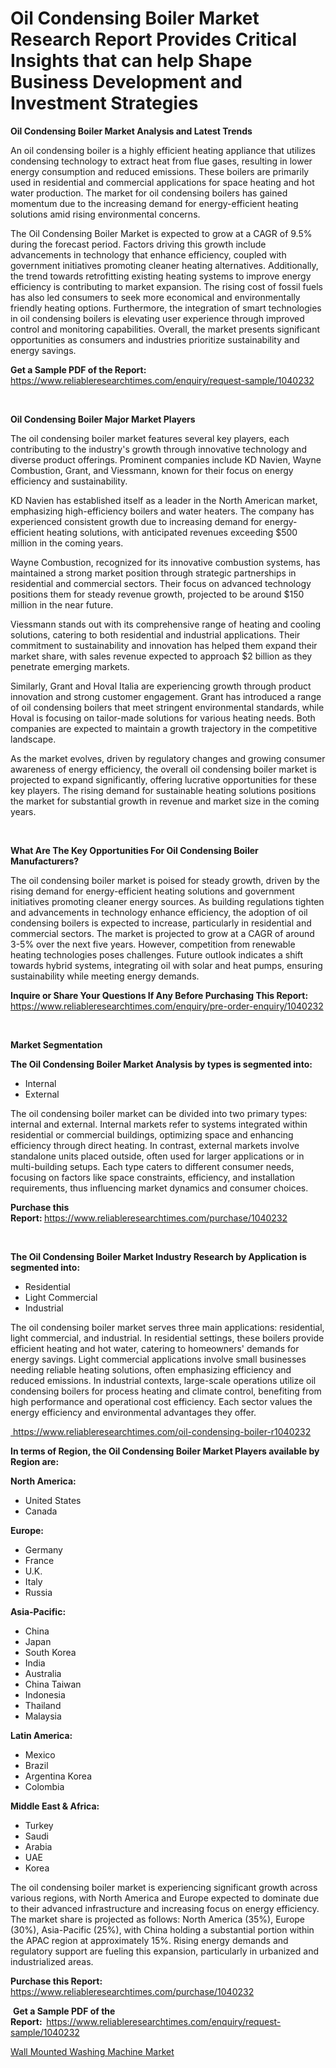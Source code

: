 <p><h1>Oil Condensing Boiler Market Research Report Provides Critical Insights that can help Shape Business Development and Investment Strategies</h1></p><p><strong>Oil Condensing Boiler Market Analysis and Latest Trends</strong></p>
<p><p>An oil condensing boiler is a highly efficient heating appliance that utilizes condensing technology to extract heat from flue gases, resulting in lower energy consumption and reduced emissions. These boilers are primarily used in residential and commercial applications for space heating and hot water production. The market for oil condensing boilers has gained momentum due to the increasing demand for energy-efficient heating solutions amid rising environmental concerns.</p><p>The Oil Condensing Boiler Market is expected to grow at a CAGR of 9.5% during the forecast period. Factors driving this growth include advancements in technology that enhance efficiency, coupled with government initiatives promoting cleaner heating alternatives. Additionally, the trend towards retrofitting existing heating systems to improve energy efficiency is contributing to market expansion. The rising cost of fossil fuels has also led consumers to seek more economical and environmentally friendly heating options. Furthermore, the integration of smart technologies in oil condensing boilers is elevating user experience through improved control and monitoring capabilities. Overall, the market presents significant opportunities as consumers and industries prioritize sustainability and energy savings.</p></p>
<p><strong>Get a Sample PDF of the Report:&nbsp;</strong> <a href="https://www.reliableresearchtimes.com/enquiry/request-sample/1040232?utm_campaign=1581&utm_medium=2&utm_source=Github&utm_content=ia&utm_term=23022025&utm_id=oil-condensing-boiler">https://www.reliableresearchtimes.com/enquiry/request-sample/1040232</a></p>
<p>&nbsp;</p>
<p><strong>Oil Condensing Boiler Major Market Players</strong></p>
<p><p>The oil condensing boiler market features several key players, each contributing to the industry's growth through innovative technology and diverse product offerings. Prominent companies include KD Navien, Wayne Combustion, Grant, and Viessmann, known for their focus on energy efficiency and sustainability.</p><p>KD Navien has established itself as a leader in the North American market, emphasizing high-efficiency boilers and water heaters. The company has experienced consistent growth due to increasing demand for energy-efficient heating solutions, with anticipated revenues exceeding $500 million in the coming years.</p><p>Wayne Combustion, recognized for its innovative combustion systems, has maintained a strong market position through strategic partnerships in residential and commercial sectors. Their focus on advanced technology positions them for steady revenue growth, projected to be around $150 million in the near future.</p><p>Viessmann stands out with its comprehensive range of heating and cooling solutions, catering to both residential and industrial applications. Their commitment to sustainability and innovation has helped them expand their market share, with sales revenue expected to approach $2 billion as they penetrate emerging markets.</p><p>Similarly, Grant and Hoval Italia are experiencing growth through product innovation and strong customer engagement. Grant has introduced a range of oil condensing boilers that meet stringent environmental standards, while Hoval is focusing on tailor-made solutions for various heating needs. Both companies are expected to maintain a growth trajectory in the competitive landscape.</p><p>As the market evolves, driven by regulatory changes and growing consumer awareness of energy efficiency, the overall oil condensing boiler market is projected to expand significantly, offering lucrative opportunities for these key players. The rising demand for sustainable heating solutions positions the market for substantial growth in revenue and market size in the coming years.</p></p>
<p>&nbsp;</p>
<p><strong>What Are The Key Opportunities For Oil Condensing Boiler Manufacturers?</strong></p>
<p><p>The oil condensing boiler market is poised for steady growth, driven by the rising demand for energy-efficient heating solutions and government initiatives promoting cleaner energy sources. As building regulations tighten and advancements in technology enhance efficiency, the adoption of oil condensing boilers is expected to increase, particularly in residential and commercial sectors. The market is projected to grow at a CAGR of around 3-5% over the next five years. However, competition from renewable heating technologies poses challenges. Future outlook indicates a shift towards hybrid systems, integrating oil with solar and heat pumps, ensuring sustainability while meeting energy demands.</p></p>
<p><strong>Inquire or Share Your Questions If Any Before Purchasing This Report:</strong> <a href="https://www.reliableresearchtimes.com/enquiry/pre-order-enquiry/1040232?utm_campaign=1581&utm_medium=2&utm_source=Github&utm_content=ia&utm_term=23022025&utm_id=oil-condensing-boiler">https://www.reliableresearchtimes.com/enquiry/pre-order-enquiry/1040232</a></p>
<p>&nbsp;</p>
<p><strong>Market Segmentation</strong></p>
<p><strong>The Oil Condensing Boiler Market Analysis by types is segmented into:</strong></p>
<p><ul><li>Internal</li><li>External</li></ul></p>
<p><p>The oil condensing boiler market can be divided into two primary types: internal and external. Internal markets refer to systems integrated within residential or commercial buildings, optimizing space and enhancing efficiency through direct heating. In contrast, external markets involve standalone units placed outside, often used for larger applications or in multi-building setups. Each type caters to different consumer needs, focusing on factors like space constraints, efficiency, and installation requirements, thus influencing market dynamics and consumer choices.</p></p>
<p><strong>Purchase this Report:&nbsp;</strong><a href="https://www.reliableresearchtimes.com/purchase/1040232?utm_campaign=1581&utm_medium=2&utm_source=Github&utm_content=ia&utm_term=23022025&utm_id=oil-condensing-boiler">https://www.reliableresearchtimes.com/purchase/1040232</a></p>
<p>&nbsp;</p>
<p><strong>The Oil Condensing Boiler Market Industry Research by Application is segmented into:</strong></p>
<p><ul><li>Residential</li><li>Light Commercial</li><li>Industrial</li></ul></p>
<p><p>The oil condensing boiler market serves three main applications: residential, light commercial, and industrial. In residential settings, these boilers provide efficient heating and hot water, catering to homeowners' demands for energy savings. Light commercial applications involve small businesses needing reliable heating solutions, often emphasizing efficiency and reduced emissions. In industrial contexts, large-scale operations utilize oil condensing boilers for process heating and climate control, benefiting from high performance and operational cost efficiency. Each sector values the energy efficiency and environmental advantages they offer.</p></p>
<p><a href="https://www.reliableresearchtimes.com/oil-condensing-boiler-r1040232?utm_campaign=1581&utm_medium=2&utm_source=Github&utm_content=ia&utm_term=23022025&utm_id=oil-condensing-boiler">&nbsp;https://www.reliableresearchtimes.com/oil-condensing-boiler-r1040232</a></p>
<p><strong>In terms of Region, the Oil Condensing Boiler Market Players available by Region are:</strong></p>
<p>
    <p> <strong> North America: </strong>
        <ul>
            <li>United States</li>
            <li>Canada</li>
        </ul>
        </p> 
    <p> <strong> Europe: </strong>
        <ul>
            <li>Germany</li>
            <li>France</li>
            <li>U.K.</li>
            <li>Italy</li>
            <li>Russia</li>
        </ul>
        </p> 
    <p> <strong> Asia-Pacific: </strong>
        <ul>
            <li>China</li>
            <li>Japan</li>
            <li>South Korea</li>
            <li>India</li>
            <li>Australia</li>
            <li>China Taiwan</li>
            <li>Indonesia</li>
            <li>Thailand</li>
            <li>Malaysia</li>
        </ul>
        </p> 
    <p> <strong> Latin America: </strong>
        <ul>
            <li>Mexico</li>
            <li>Brazil</li>
            <li>Argentina Korea</li>
            <li>Colombia</li>
        </ul>
        </p> 
    <p> <strong> Middle East & Africa: </strong>
        <ul>
            <li>Turkey</li>
            <li>Saudi</li>
            <li>Arabia</li>
            <li>UAE</li>
            <li>Korea</li>
        </ul>
    </p>
    </p>
<p><p>The oil condensing boiler market is experiencing significant growth across various regions, with North America and Europe expected to dominate due to their advanced infrastructure and increasing focus on energy efficiency. The market share is projected as follows: North America (35%), Europe (30%), Asia-Pacific (25%), with China holding a substantial portion within the APAC region at approximately 15%. Rising energy demands and regulatory support are fueling this expansion, particularly in urbanized and industrialized areas.</p></p>
<p><strong>Purchase this Report: </strong><a href="https://www.reliableresearchtimes.com/purchase/1040232?utm_campaign=1581&utm_medium=2&utm_source=Github&utm_content=ia&utm_term=23022025&utm_id=oil-condensing-boiler">https://www.reliableresearchtimes.com/purchase/1040232</a></p>
<p>&nbsp;<strong>Get a Sample PDF of the Report:&nbsp;&nbsp;</strong><a href="https://www.reliableresearchtimes.com/enquiry/request-sample/1040232?utm_campaign=1581&utm_medium=2&utm_source=Github&utm_content=ia&utm_term=23022025&utm_id=oil-condensing-boiler">https://www.reliableresearchtimes.com/enquiry/request-sample/1040232</a></p>
<p><strong></strong></p>
<p><p><a href="https://github.com/willjis/Market-Research-Report-List-1/blob/main/wall-mounted-washing-machine-market.md?utm_campaign=1581&utm_medium=2&utm_source=Github&utm_content=ia&utm_term=23022025&utm_id=oil-condensing-boiler">Wall Mounted Washing Machine Market</a></p></p>